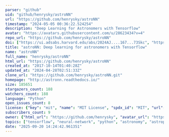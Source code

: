 ```yaml
---
parser: "github"
uid: "github/henrysky/astroNN"
url: "https://github.com/henrysky/astroNN"
timestamp: "2024-05-05 00:36:22.524254"
description: "Deep Learning for Astronomers with Tensorflow"
avatar: "https://avatars.githubusercontent.com/u/28623434?v=4"
repo_url: "https://github.com/henrysky/astroNN"
doi: ["https://ui.adsabs.harvard.edu/abs/2024AJ....167...73Skc", "https://ui.adsabs.harvard.edu/abs/2019MNRAS.483.3255L", "https://ui.adsabs.harvard.edu/abs/2024ascl.soft04014L/abstract"]
title: "astroNN: Deep learning for astronomers with Tensorflow"
name: "astroNN"
full_name: "henrysky/astroNN"
html_url: "https://github.com/henrysky/astroNN"
created_at: "2017-10-14T01:40:28Z"
updated_at: "2024-04-28T02:51:33Z"
clone_url: "https://github.com/henrysky/astroNN.git"
homepage: "http://astronn.readthedocs.io/"
size: 185651
stargazers_count: 188
watchers_count: 188
language: "Python"
open_issues_count: 8
license: {"key": "mit", "name": "MIT License", "spdx_id": "MIT", "url": "https://api.github.com/licenses/mit", "node_id": "MDc6TGljZW5zZTEz"}
subscribers_count: 9
owner: {"html_url": "https://github.com/henrysky", "avatar_url": "https://avatars.githubusercontent.com/u/28623434?v=4", "login": "henrysky", "type": "User"}
topics: ["tensorflow", "neural-network", "python", "astronomy", "astrophysics", "science", "neural-networks"]
date: "2025-09-20 14:24:42.961351"
---
```

